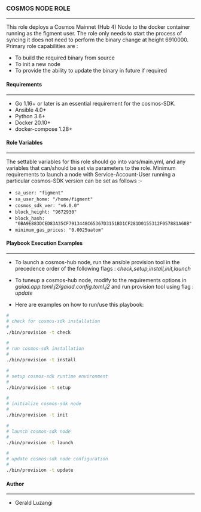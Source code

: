 ### COSMOS NODE ROLE
--------------------

This role deploys a Cosmos Mainnet (Hub 4) Node to the docker container running as the figment user. The role only needs to start the process of syncing it does not need to perform the binary change at height 6910000. Primary role capabilities are :

- To build the required binary from source
- To init a new node
- To provide the ability to update the binary in future if required

#### Requirements
-----------------

- Go 1.16+ or later is an essential requirement for the cosmos-SDK.
- Ansible 4.0+
- Python 3.6+
- Docker 20.10+
- docker-compose 1.28+

#### Role Variables
-------------------

The settable variables for this role should go into vars/main.yml, and any variables that can/should be set via parameters to the role. Minimum requirements to launch a node with Service-Account-User running a particular cosmos-SDK version can be set as follows :-

- `sa_user: "figment"`
- `sa_user_home: "/home/figment"`
- `cosmos_sdk_ver: "v6.0.0"`
- `block_height: "9672930"`
- `block_hash: "0BA9E883DCED83A35CF7913448C65367D3151BD1CF281D0155312F057881A68B"`
- `minimum_gas_prices: "0.0025uatom"`

#### Playbook Execution Examples
--------------------------------

- To launch a cosmos-hub node, run the ansible provision tool in the precedence order of the following flags : _check,setup,install,init,launch_

- To tuneup a cosmos-hub node, modify to the requirements options in _gaiad.app.toml.j2/gaiad.config.toml.j2_ and run provision tool using flag : _update_

- Here are examples on how to run/use this playbook:

```bash
#
# check for cosmos-sdk installation
#
./bin/provision -t check

#
# run cosmos-sdk installation
#
./bin/provision -t install

#
# setup cosmos-sdk runtime environment
#
./bin/provision -t setup

#
# initialize cosmos-sdk node
#
./bin/provision -t init

#
# launch cosmos-sdk node
#
./bin/provision -t launch

#
# update cosmos-sdk node configuration
#
./bin/provision -t update
```

#### Author
-----------

- Gerald Luzangi